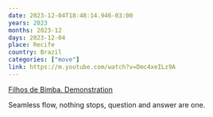 ```yaml
---
date: 2023-12-04T18:48:14.946-03:00
years: 2023
months: 2023-12
days: 2023-12-04
place: Recife
country: Brazil
categories: ["move"]
link: https://m.youtube.com/watch?v=Dmc4xeILz9A
---
```

[Filhos de Bimba. Demonstration](https://m.youtube.com/watch?v=Dmc4xeILz9A)

Seamless flow, nothing stops, question and answer are one.
